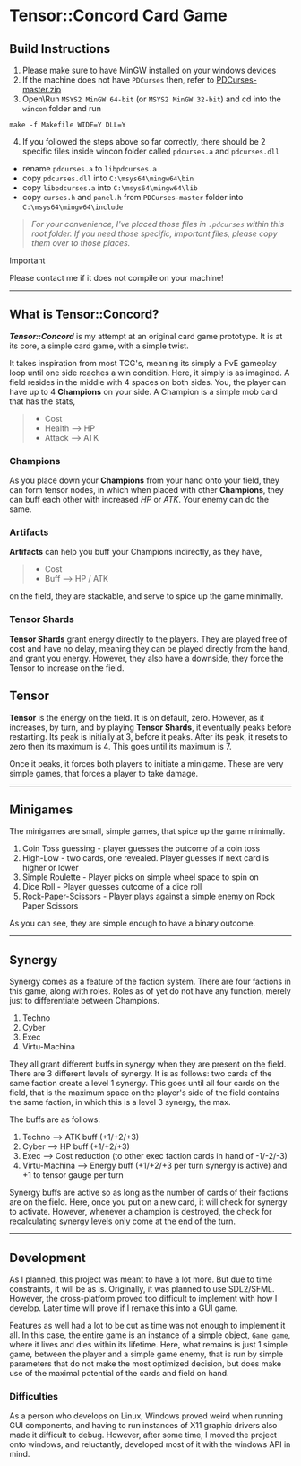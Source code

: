 # Tensor::Concord Card Game

## Build Instructions

1. Please make sure to have MinGW installed on your windows devices
2. If the machine does not have `PDCurses` then, refer to [PDCurses-master.zip](https://github.com/wmcbrine/PDCurses/archive/refs/heads/master.zip)
3. Open\Run `MSYS2 MinGW 64-bit` (or `MSYS2 MinGW 32-bit`) and cd into the `wincon` folder and run
```
make -f Makefile WIDE=Y DLL=Y
```
4. If you followed the steps above so far correctly, there should be 2 specific files inside wincon folder called `pdcurses.a` and `pdcurses.dll`

- rename `pdcurses.a` to `libpdcurses.a`
- copy `pdcurses.dll` into `C:\msys64\mingw64\bin`
- copy `libpdcurses.a` into `C:\msys64\mingw64\lib`
- copy `curses.h` and `panel.h` from `PDCurses-master` folder into `C:\msys64\mingw64\include`

> *For your convenience, I've placed those files in `.pdcurses` within this root folder. If you need those specific, important files, please copy them over to those places.*

> [!IMPORTANT]
Please contact me if it does not compile on your machine!

---

## What is Tensor::Concord?

***Tensor::Concord*** is my attempt at an original card game prototype. It is at its core, a simple card game, with a simple twist.

It takes inspiration from most TCG's, meaning its simply a PvE gameplay loop until one side reaches a win condition. Here, it simply is as imagined. A field resides in the middle with 4 spaces on both sides. You, the player can have up to 4 **Champions** on your side. A Champion is a simple mob card that has the stats,

> - Cost
> - Health --> HP
> - Attack --> ATK

### Champions

As you place down your **Champions** from your hand onto your field, they can form tensor nodes, in which when placed with other **Champions**, they can buff each other with increased *HP* or *ATK*. Your enemy can do the same.

### Artifacts

**Artifacts** can help you buff your Champions indirectly, as they have,

> - Cost
> - Buff --> HP / ATK

on the field, they are stackable, and serve to spice up the game minimally.

### Tensor Shards

**Tensor Shards** grant energy directly to the players. They are played free of cost and have no delay, meaning they can be played directly from the hand, and grant you energy. However, they also have a downside, they force the Tensor to increase on the field.

## Tensor

**Tensor** is the energy on the field. It is on default, zero. However, as it increases, by turn, and by playing **Tensor Shards**, it eventually peaks before restarting. Its peak is initially at 3, before it peaks. After its peak, it resets to zero then its maximum is 4. This goes until its maximum is 7.

Once it peaks, it forces both players to initiate a minigame. These are very simple games, that forces a player to take damage.

---

## Minigames

The minigames are small, simple games, that spice up the game minimally.

1. Coin Toss guessing - player guesses the outcome of a coin toss
2. High-Low - two cards, one revealed. Player guesses if next card is higher or lower
3. Simple Roulette - Player picks on simple wheel space to spin on
4. Dice Roll - Player guesses outcome of a dice roll
5. Rock-Paper-Scissors - Player plays against a simple enemy on Rock Paper Scissors

As you can see, they are simple enough to have a binary outcome.

---

## Synergy

Synergy comes as a feature of the faction system. There are four factions in this game, along with roles. Roles as of yet do not have any function, merely just to differentiate between Champions.

1. Techno
2. Cyber
3. Exec
4. Virtu-Machina

They all grant different buffs in synergy when they are present on the field. There are 3 different levels of synergy. It is as follows: two cards of the same faction create a level 1 synergy. This goes until all four cards on the field, that is the maximum space on the player's side of the field contains the same faction, in which this is a level 3 synergy, the max.

The buffs are as follows:

1. Techno --> ATK buff (+1/+2/+3)
2. Cyber --> HP buff (+1/+2/+3)
3. Exec --> Cost reduction (to other exec faction cards in hand of -1/-2/-3)
4. Virtu-Machina --> Energy buff (+1/+2/+3 per turn synergy is active) and +1 to tensor gauge per turn

Synergy buffs are active so as long as the number of cards of their factions are on the field. Here, once you put on a new card, it will check for synergy to activate. However, whenever a champion is destroyed, the check for recalculating synergy levels only come at the end of the turn.

---

## Development

As I planned, this project was meant to have a lot more. But due to time constraints, it will be as is. Originally, it was planned to use SDL2/SFML. However, the cross-platform proved too difficult to implement with how I develop. Later time will prove if I remake this into a GUI game.


Features as well had a lot to be cut as time was not enough to implement it all. In this case, the entire game is an instance of a simple object, `Game game`, where it lives and dies within its lifetime. Here, what remains is just 1 simple game, between the player and a simple game enemy, that is run by simple parameters that do not make the most optimized decision, but does make use of the maximal potential of the cards and field on hand.

### Difficulties

As a person who develops on Linux, Windows proved weird when running GUI components, and having to run instances of X11 graphic drivers also made it difficult to debug. However, after some time, I moved the project onto windows, and reluctantly, developed most of it with the windows API in mind.

<!--TO DO:
1. Perfect Concord
2. roles - Merc, Nomad, Corpo, Mage
-->